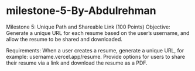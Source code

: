 # milestone-5-By-Abdulrehman

Milestone 5: Unique Path and Shareable Link (100 Points)
Objective: Generate a unique URL for each resume based on the user’s username, and allow the resume to be shared and downloaded.

Requirements: When a user creates a resume, generate a unique URL, for example: username.vercel.app/resume. Provide options for users to share their resume via a link and download the resume as a PDF.

